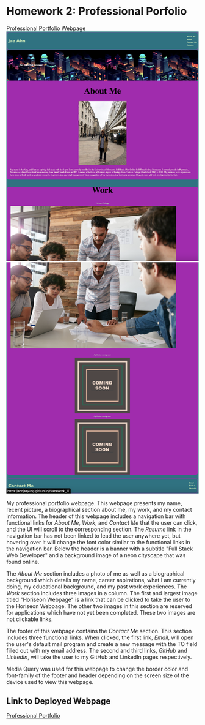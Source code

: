 # Homework 2: Professional Porfolio #
Professional Portfolio Webpage
![Professional Portfolio Webpage Top Half](./assets/images/webpage_screenshot_1.png)
![Professional Portfolio Webpage Bottom Half](./assets/images/webpage_screenshot_2.png)

My professional portfolio webpage.  This webpage presents my name, recent picture, a biographical section about me, my work, and my contact information.  The header of this webpage includes a navigation bar with functional links for *About Me*, *Work*, and *Contact Me* that the user can click, and the UI will scroll to the corresponding section.  The *Resume* link in the navigation bar has not been linked to lead the user anywhere yet, but hovering over it will change the font color similar to the functional links in the navigation bar.  Below the header is a banner with a subtitle "Full Stack Web Developer" and a background image of a neon cityscape that was found online.

The *About Me* section includes a photo of me as well as a biographical background which details my name, career aspirations, what I am currently doing, my educational background, and my past work experiences.  The *Work* section includes three images in a column. The first and largest image titled "Horiseon Webpage" is a link that can be clicked to take the user to the Horiseon Webpage.  The other two images in this section are reserved for applications which have not yet been completed.  These two images are not clickable links.  

The footer of this webpage contains the *Contact Me* section.  This section includes three functional links.  When clicked, the first link, *Email*, will open the user's default mail program and create a new message with the TO field filled out with my email address.  The second and third links, *GitHub* and *LinkedIn*, will take the user to my GitHub and LinkedIn pages respectively.

Media Query was used for this webpage to change the border color and font-family of the footer and header depending on the screen size of the device used to view this webpage.


Link to Deployed Webpage
---------------
[Professional Portfolio](https://ahnjaeyung.github.io/Homework_2_Professional_Porfolio/)